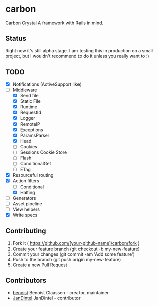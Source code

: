# carbon

Carbon Crystal
A framework with Rails in mind.

## Status

Right now it's still alpha stage. I am testing this in production on a small project, but I wouldn't recommend to do it unless you really want to :)

## TODO

- [X] Notifications (ActiveSupport like)
- [ ] Middleware
  - [X] Send file
  - [X] Static File
  - [X] Runtime
  - [X] RequestId
  - [X] Logger
  - [X] RemoteIP
  - [X] Exceptions
  - [X] ParamsParser
  - [X] Head
  - [ ] Cookies
  - [ ] Sessions Cookie Store
  - [ ] Flash
  - [ ] ConditionalGet
  - [ ] ETag
- [X] Resourceful routing
- [X] Action filters
    - [ ] Conditional
    - [X] Halting
- [ ] Generators
- [ ] Asset pipeline
- [ ] View helpers
- [X] Write specs

## Contributing

1. Fork it ( https://github.com/[your-github-name]/carbon/fork )
2. Create your feature branch (git checkout -b my-new-feature)
3. Commit your changes (git commit -am 'Add some feature')
4. Push to the branch (git push origin my-new-feature)
5. Create a new Pull Request

## Contributors

- [benoist](https://github.com/benoist]) Benoist Claassen - creator, maintainer
- [JanDintel](https://github.com/JanDintel]) JanDintel - contributor
